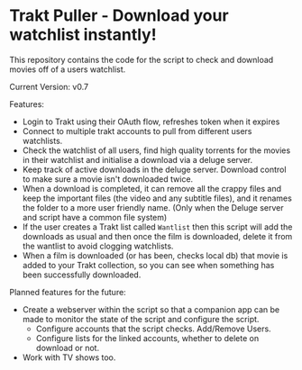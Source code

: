 # Trakt Puller - Download your watchlist instantly!
This repository contains the code for the script to check and download movies off of a users watchlist.

Current Version: v0.7

Features:
- Login to Trakt using their OAuth flow, refreshes token when it expires
- Connect to multiple trakt accounts to pull from different users watchlists.
- Check the watchlist of all users, find high quality torrents for the movies in their watchlist and initialise a download via a deluge server.
- Keep track of active downloads in the deluge server. Download control to make sure a movie isn't downloaded twice.
- When a download is completed, it can remove all the crappy files and keep the important files (the video and any subtitle files), and it renames the folder to a more user friendly name. (Only when the Deluge server and script have a common file system)
- If the user creates a Trakt list called `Wantlist` then this script will add the downloads as usual and then once the film is downloaded, delete it from the wantlist to avoid clogging watchlists.
- When a film is downloaded (or has been, checks local db) that movie is added to your Trakt collection, so you can see when something has been successfully downloaded. 
  
Planned features for the future:

- Create a webserver within the script so that a companion app can be made to monitor the state of the script and configure the script.
	+ Configure accounts that the script checks. Add/Remove Users.
	+ Configure lists for the linked accounts, whether to delete on download or not.
- Work with TV shows too.
	
		
        
  
